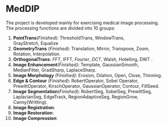 # MedDIP
The project is developed mainly for exercising medical image processing. 
The processing functions are divided into 10 groups:
1. **PointTrans**(_Finished_): ThresholdTrans, WindowTrans, GrayStretch, Equalize
2. **GeometryTrans** (_Finished_): Translation, Mirror, Transpose, Zoom, Rotation, Interpolation.
3. **OrthogonalTrans**: _FFT_, IFFT, _Fourier_, _DCT_, Walsh, Hotelling, DWT .
4. **Image Enhancement**_(Finished)_: Template, GaussianSmooth, MedianFilter, GradSharp, LaplaceSharp.
5. **Image Morphology** _(Finished)_: Erosion, Dilation, Open, Close, Thinning.
6. **Edge & Contour** _(Finished_): RobertOperator, Sobel Operator,  PrewittOperator, KirschOperator, GaussianOperator, Contour, FillSeed.
7. **Image Segmentation**(_Finished_): RobertSeg, SobelSeg, PrewittSeg, LaplacianSeg, EdgeTrack, RegionAdaptiveSeg, RegionGrow, Canny(Writting).
8. **Image Registration**:
9. **Image Restoration**:
10. **Image Compression**: